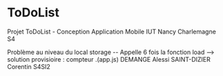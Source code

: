 # ToDoList
Projet ToDoList - Conception Application Mobile IUT Nancy Charlemagne S4

Problème au niveau du local storage -- Appelle 6 fois la fonction load --> solution provisioire : compteur .(app.js)
DEMANGE Alessi
SAINT-DIZIER Corentin
S4SI2

